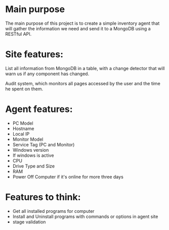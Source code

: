 # Main purpose
The main purpose of this project is to create a simple inventory agent that will gather the information we need and send it to a MongoDB using a RESTful API.

# Site features:
List all information from MongoDB in a table, with a change detector that will warn us if any component has changed.

Audit system, which monitors all pages accessed by the user and the time he spent on them.

# Agent features:
- PC Model
- Hostname
- Local IP
- Monitor Model
- Service Tag (PC and Monitor)
- Windows version
- If windows is active
- CPU
- Drive Type and Size
- RAM
- Power Off Computer if it's online for more three days

# Features to think:

- Get all installed programs for computer
- Install and Uninstall programs with commands or options in agent site
- stage validation
